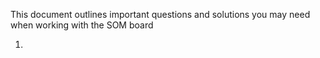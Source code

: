 This document outlines important questions and solutions you may need when working with the SOM board

1. 
